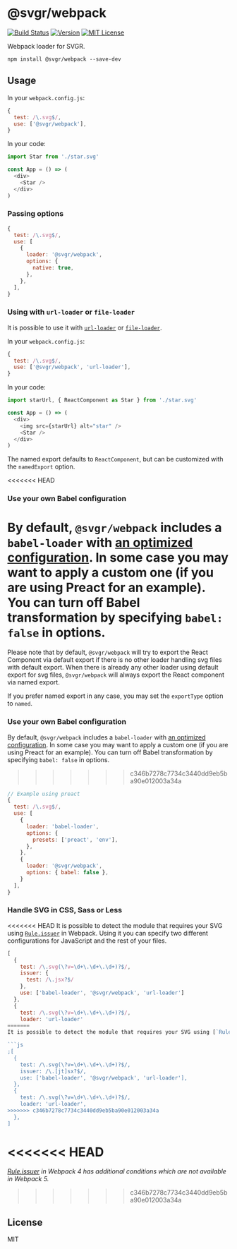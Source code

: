 # @svgr/webpack

[![Build Status](https://img.shields.io/travis/gregberge/svgr.svg)](https://travis-ci.org/gregberge/svgr)
[![Version](https://img.shields.io/npm/v/@svgr/webpack.svg)](https://www.npmjs.com/package/@svgr/webpack)
[![MIT License](https://img.shields.io/npm/l/@svgr/webpack.svg)](https://github.com/gregberge/svgr/blob/master/LICENSE)

Webpack loader for SVGR.

```
npm install @svgr/webpack --save-dev
```

## Usage

In your `webpack.config.js`:

```js
{
  test: /\.svg$/,
  use: ['@svgr/webpack'],
}
```

In your code:

```js
import Star from './star.svg'

const App = () => (
  <div>
    <Star />
  </div>
)
```

### Passing options

```js
{
  test: /\.svg$/,
  use: [
    {
      loader: '@svgr/webpack',
      options: {
        native: true,
      },
    },
  ],
}
```

### Using with `url-loader` or `file-loader`

It is possible to use it with [`url-loader`](https://github.com/webpack-contrib/url-loader) or [`file-loader`](https://github.com/webpack-contrib/file-loader).

In your `webpack.config.js`:

```js
{
  test: /\.svg$/,
  use: ['@svgr/webpack', 'url-loader'],
}
```

In your code:

```js
import starUrl, { ReactComponent as Star } from './star.svg'

const App = () => (
  <div>
    <img src={starUrl} alt="star" />
    <Star />
  </div>
)
```

The named export defaults to `ReactComponent`, but can be customized with the `namedExport` option.

<<<<<<< HEAD
### Use your own Babel configuration

By default, `@svgr/webpack` includes a `babel-loader` with [an optimized configuration](https://github.com/gregberge/svgr/blob/master/packages/webpack/src/index.js). In some case you may want to apply a custom one (if you are using Preact for an example). You can turn off Babel transformation by specifying `babel: false` in options.
=======
Please note that by default, `@svgr/webpack` will try to export the React Component via default export if there is no other loader handling svg files with default export. When there is already any other loader using default export for svg files, `@svgr/webpack` will always export the React component via named export.

If you prefer named export in any case, you may set the `exportType` option to `named`.

### Use your own Babel configuration

By default, `@svgr/webpack` includes a `babel-loader` with [an optimized configuration](https://github.com/gregberge/svgr/blob/main/packages/webpack/src/index.ts). In some case you may want to apply a custom one (if you are using Preact for an example). You can turn off Babel transformation by specifying `babel: false` in options.
>>>>>>> c346b7278c7734c3440dd9eb5ba90e012003a34a

```js
// Example using preact
{
  test: /\.svg$/,
  use: [
    {
      loader: 'babel-loader',
      options: {
        presets: ['preact', 'env'],
      },
    },
    {
      loader: '@svgr/webpack',
      options: { babel: false },
    }
  ],
}
```

### Handle SVG in CSS, Sass or Less

<<<<<<< HEAD
It is possible to detect the module that requires your SVG using [`Rule.issuer`](https://webpack.js.org/configuration/module/#rule-issuer) in Webpack. Using it you can specify two different configurations for JavaScript and the rest of your files.

```js
[
  {
    test: /\.svg(\?v=\d+\.\d+\.\d+)?$/,
    issuer: {
      test: /\.jsx?$/
    },
    use: ['babel-loader', '@svgr/webpack', 'url-loader']
  },
  {
    test: /\.svg(\?v=\d+\.\d+\.\d+)?$/,
    loader: 'url-loader'
=======
It is possible to detect the module that requires your SVG using [`Rule.issuer`](https://webpack.js.org/configuration/module/#ruleissuer) in Webpack 5. Using it you can specify two different configurations for JavaScript and the rest of your files.

```js
;[
  {
    test: /\.svg(\?v=\d+\.\d+\.\d+)?$/,
    issuer: /\.[jt]sx?$/,
    use: ['babel-loader', '@svgr/webpack', 'url-loader'],
  },
  {
    test: /\.svg(\?v=\d+\.\d+\.\d+)?$/,
    loader: 'url-loader',
>>>>>>> c346b7278c7734c3440dd9eb5ba90e012003a34a
  },
]
```

<<<<<<< HEAD
=======
_[Rule.issuer](https://v4.webpack.js.org/configuration/module/#ruleissuer) in Webpack 4 has additional conditions which are not available in Webpack 5._

>>>>>>> c346b7278c7734c3440dd9eb5ba90e012003a34a
## License

MIT
